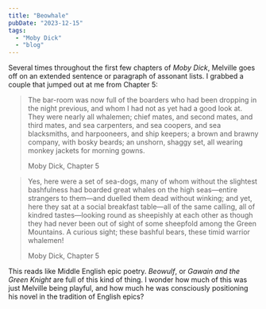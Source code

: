 ```yaml
---
title: "Beowhale"
pubDate: "2023-12-15"
tags: 
  - "Moby Dick"
  - "blog"
---
```


Several times throughout the first few chapters of _Moby Dick_, Melville goes off on an extended sentence or paragraph of assonant lists. I grabbed a couple that jumped out at me from Chapter 5:

> The bar-room was now full of the boarders who had been dropping in the night previous, and whom I had not as yet had a good look at. They were nearly all whalemen; chief mates, and second mates, and third mates, and sea carpenters, and sea coopers, and sea blacksmiths, and harpooneers, and ship keepers; a brown and brawny company, with bosky beards; an unshorn, shaggy set, all wearing monkey jackets for morning gowns.
> 
> Moby Dick, Chapter 5

> Yes, here were a set of sea-dogs, many of whom without the slightest bashfulness had boarded great whales on the high seas—entire strangers to them—and duelled them dead without winking; and yet, here they sat at a social breakfast table—all of the same calling, all of kindred tastes—looking round as sheepishly at each other as though they had never been out of sight of some sheepfold among the Green Mountains. A curious sight; these bashful bears, these timid warrior whalemen!
> 
> Moby Dick, Chapter 5

This reads like Middle English epic poetry. _Beowulf_, or _Gawain and the Green Knight_ are full of this kind of thing. I wonder how much of this was just Melville being playful, and how much he was consciously positioning his novel in the tradition of English epics?
